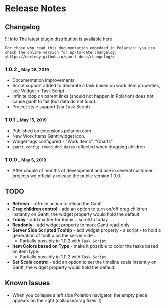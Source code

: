 # Release Notes


## Changelog

!!! info
    The latest plugin distribution is available [here](https://nextedy.github.io/gantt-docs/download/work_items_gantt.zip)
    
    For those who read this documentation embedded in Polarion: you can check the online version for up-to-date changelog:
    <https://nextedy.github.io/gantt-docs/changelog/>

### 1.0.2 <small>_ May 28, 2019</small>
* Documentation improvements
* Script support added to decorate a task based on work item properties, see Widget > Task Script
* Infinite loop on parent links (should not happen in Polarion) does not cause gantt to fail (but data do not load).
* Project style support (via Task Script)


### 1.0.1 <small>_ May 15, 2019</small>

* Published on extensions.polarion.com
* New Work Items Gantt widget icon.
* Widget tags configured -  "Work Items", "Charts" 
* `gantt.config.round_dnd_dates`  reflected when dragging children
    
### 1.0.0 <small>_ May 5, 2019</small>
*  After couple of months of development and use in several customer projects we officially release the public version 1.0.0.

## TODO

* **Refresh** - refresh action to reload the Gantt
* **Drag children control** - add an option to turn on/off drag children instantly on Gantt, the widget property would hold the default
* **Today** - add marker for today + scroll to today
* **Readonly** - add widget property to mark Gantt read-only
* **Server Side Scripted Tooltip** - add widget property - a script - to hold a generation of tooltip on the server side ...
	* Partially possibly in 1.0.2 with `Task Script`
* **Item Colors based on Type** - make it possible to color the tasks based on item type.
	* Partially possibly in 1.0.2 with `Task Script`
* **Set Scale control** - add an option to set the timeline scale instantly on Gantt, the widget property would hold the default.

## Known Issues
* When you collapse a left side Polarion navigator, the empty place appears on the right (collapse/drag fixes it)



